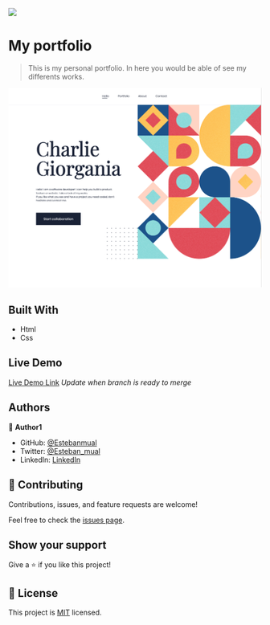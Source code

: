 ![](https://img.shields.io/badge/Microverse-blueviolet)

# My portfolio

> This is my personal portfolio. In here you would be able of see my differents works. 

![screenshot](/03_Resources/02_Photos/03_Screenshots/screenshot-home-page.png)

## Built With

- Html
-  Css

## Live Demo

[Live Demo Link](https://livedemo.com)
*Update when branch is ready to merge*

## Authors

👤 **Author1**

- GitHub: [@Estebanmual](https://github.com/Estebanmual)
- Twitter: [@Esteban_mual](https://twitter.com/Esteban_mual)
- LinkedIn: [LinkedIn](https://linkedin.com/in/lestebanmual)

## 🤝 Contributing

Contributions, issues, and feature requests are welcome!

Feel free to check the [issues page](../../issues/).

## Show your support

Give a ⭐️ if you like this project!

## 📝 License

This project is [MIT](./MIT.md) licensed.

